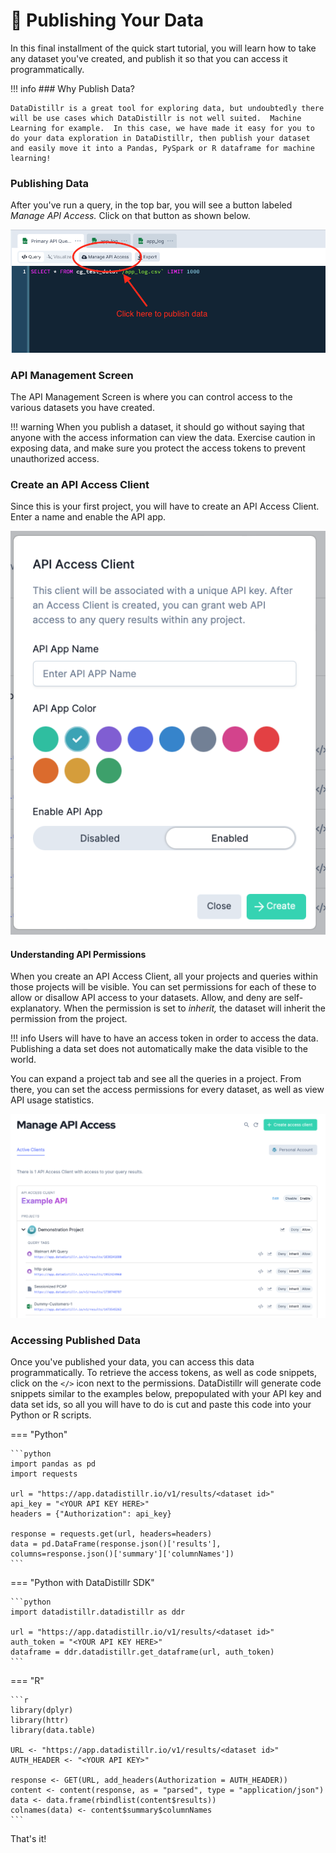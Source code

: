 # 📰 Publishing Your Data

In this final installment of the quick start tutorial, you will learn how to take any dataset you've created, and publish it so that you can access it programmatically. &#x20;

!!! info
    ### Why Publish Data?

    DataDistillr is a great tool for exploring data, but undoubtedly there will be use cases which DataDistillr is not well suited.  Machine Learning for example.  In this case, we have made it easy for you to do your data exploration in DataDistillr, then publish your dataset and easily move it into a Pandas, PySpark or R dataframe for machine learning!


### Publishing Data

After you've run a query, in the top bar, you will see a button labeled _Manage API Access._  Click on that button as shown below.

![Manage API Access Button](</img/Screen Shot 2021-11-23 at 11.46.54 PM.png>)

### API Management Screen

The API Management Screen is where you can control access to the various datasets you have created.

!!! warning
    When you publish a dataset, it should go without saying that anyone with the access information can view the data.  Exercise caution in exposing data, and make sure you protect the access tokens to prevent unauthorized access.


### Create an API Access Client

Since this is your first project, you will have to create an API Access Client.  Enter a name and enable the API app.&#x20;

![Create an API client](</img/Screen Shot 2021-11-24 at 12.10.39 AM.png>)

#### Understanding API Permissions

When you create an API Access Client, all your projects and queries within those projects will be visible.  You can set permissions for each of these to allow or disallow API access to your datasets.  Allow, and deny are self-explanatory.  When the permission is set to _inherit,_ the dataset will inherit the permission from the project.

!!! info
    Users will have to have an access token in order to access the data.  Publishing a data set does not automatically make the data visible to the world.&#x20;

You can expand a project tab and see all the queries in a project.  From there, you can set the access permissions for every dataset, as well as view API usage statistics.

![API Access Management](</img/Screen Shot 2021-11-23 at 11.52.23 PM.png>)

### Accessing Published Data

Once you've published your data, you can access this data programmatically.  To retrieve the access tokens, as well as code snippets, click on the `</>` icon next to the permissions.  DataDistillr will generate code snippets similar to the examples below, prepopulated with your API key and data set ids, so all you will have to do is cut and paste this code into your Python or R scripts.

=== "Python"

    ```python
    import pandas as pd
    import requests

    url = "https://app.datadistillr.io/v1/results/<dataset id>"
    api_key = "<YOUR API KEY HERE>"
    headers = {"Authorization": api_key}

    response = requests.get(url, headers=headers)
    data = pd.DataFrame(response.json()['results'], columns=response.json()['summary']['columnNames'])
    ```

=== "Python with DataDistillr SDK" 

    ```python
    import datadistillr.datadistillr as ddr

    url = "https://app.datadistillr.io/v1/results/<dataset id>"
    auth_token = "<YOUR API KEY HERE>"
    dataframe = ddr.datadistillr.get_dataframe(url, auth_token)
    ```

=== "R" 

    ```r
    library(dplyr)
    library(httr)
    library(data.table)

    URL <- "https://app.datadistillr.io/v1/results/<dataset id>"
    AUTH_HEADER <- "<YOUR API KEY>"

    response <- GET(URL, add_headers(Authorization = AUTH_HEADER))
    content <- content(response, as = "parsed", type = "application/json")
    data <- data.frame(rbindlist(content$results))
    colnames(data) <- content$summary$columnNames
    ```

That's it!